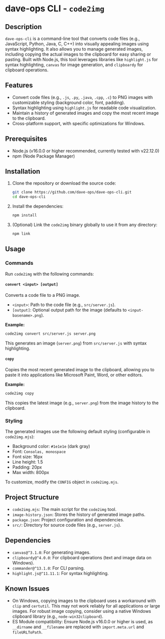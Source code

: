 # dave-ops CLI - `code2img`

## Description
`dave-ops-cli` is a command-line tool that converts code files (e.g., JavaScript, Python, Java, C, C++) into visually appealing images using syntax highlighting. It also allows you to manage generated images, including copying the actual images to the clipboard for easy sharing or pasting. Built with Node.js, this tool leverages libraries like `highlight.js` for syntax highlighting, `canvas` for image generation, and `clipboardy` for clipboard operations.

## Features
- Convert code files (e.g., `.js`, `.py`, `.java`, `.cpp`, `.c`) to PNG images with customizable styling (background color, font, padding).
- Syntax highlighting using `highlight.js` for readable code visualization.
- Maintain a history of generated images and copy the most recent image to the clipboard.
- Cross-platform support, with specific optimizations for Windows.

## Prerequisites
- Node.js (v16.0.0 or higher recommended, currently tested with v22.12.0)
- npm (Node Package Manager)

## Installation

1. Clone the repository or download the source code:
   ```bash
   git clone https://github.com/dave-ops/dave-ops-cli.git
   cd dave-ops-cli
   ```

2. Install the dependencies:
   ```bash
   npm install
   ```

3. (Optional) Link the `code2img` binary globally to use it from any directory:
   ```bash
   npm link
   ```

## Usage

### Commands
Run `code2img` with the following commands:

#### `convert <input> [output]`
Converts a code file to a PNG image.
- `<input>`: Path to the code file (e.g., `src/server.js`).
- `[output]`: Optional output path for the image (defaults to `<input-basename>.png`).

**Example:**
```bash
code2img convert src/server.js server.png
```
This generates an image (`server.png`) from `src/server.js` with syntax highlighting.

#### `copy`
Copies the most recent generated image to the clipboard, allowing you to paste it into applications like Microsoft Paint, Word, or other editors.

**Example:**
```bash
code2img copy
```
This copies the latest image (e.g., `server.png`) from the image history to the clipboard.

### Styling
The generated images use the following default styling (configurable in `code2img.mjs`):
- Background color: `#1e1e1e` (dark gray)
- Font: `Consolas, monospace`
- Font size: 16px
- Line height: 1.5
- Padding: 20px
- Max width: 800px

To customize, modify the `CONFIG` object in `code2img.mjs`.

## Project Structure
- `code2img.mjs`: The main script for the `code2img` tool.
- `image-history.json`: Stores the history of generated image paths.
- `package.json`: Project configuration and dependencies.
- `src/`: Directory for source code files (e.g., `server.js`).

## Dependencies
- `canvas@^3.1.0`: For generating images.
- `clipboardy@^4.0.0`: For clipboard operations (text and image data on Windows).
- `commander@^13.1.0`: For CLI parsing.
- `highlight.js@^11.11.1`: For syntax highlighting.

## Known Issues
- On Windows, copying images to the clipboard uses a workaround with `clip` and `certutil`. This may not work reliably for all applications or large images. For robust image copying, consider using a native Windows clipboard library (e.g., `node-win32clipboard`).
- ES Module compatibility: Ensure Node.js v16.0.0 or higher is used, as `__dirname` and `__filename` are replaced with `import.meta.url` and `fileURLToPath`.
